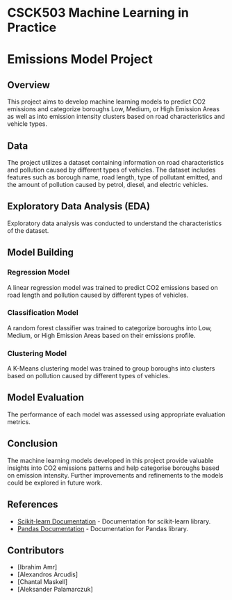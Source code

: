 # CSCK503 Machine Learning in Practice

# Emissions Model Project

## Overview

This project aims to develop machine learning models to predict CO2 emissions and categorize boroughs Low, Medium, or High Emission Areas as well as into emission intensity clusters based on road characteristics and vehicle types.

## Data

The project utilizes a dataset containing information on road characteristics and pollution caused by different types of vehicles. The dataset includes features such as borough name, road length, type of pollutant emitted, and the amount of pollution caused by petrol, diesel, and electric vehicles.

## Exploratory Data Analysis (EDA)

Exploratory data analysis was conducted to understand the characteristics of the dataset.

## Model Building

### Regression Model

A linear regression model was trained to predict CO2 emissions based on road length and pollution caused by different types of vehicles.

### Classification Model

A random forest classifier was trained to categorize boroughs into Low, Medium, or High Emission Areas based on their emissions profile.

### Clustering Model

A K-Means clustering model was trained to group boroughs into clusters based on pollution caused by different types of vehicles.

## Model Evaluation

The performance of each model was assessed using appropriate evaluation metrics.

## Conclusion

The machine learning models developed in this project provide valuable insights into CO2 emissions patterns and help categorise boroughs based on emission intensity. Further improvements and refinements to the models could be explored in future work.

## References

- [Scikit-learn Documentation](https://scikit-learn.org/stable/documentation.html) - Documentation for scikit-learn library.
- [Pandas Documentation](https://pandas.pydata.org/pandas-docs/stable/) - Documentation for Pandas library.

## Contributors

- [Ibrahim Amr]
- [Alexandros Arcudis]
- [Chantal Maskell]
- [Aleksander Palamarczuk]
